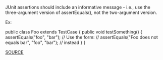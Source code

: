 JUnit assertions should include an informative message - i.e., use the three-argument version of assertEquals(), not the two-argument version.

Ex:

public class Foo extends TestCase {
 public void testSomething() {
  assertEquals("foo", "bar");
  // Use the form:
  // assertEquals("Foo does not equals bar", "foo", "bar");
  // instead
 }
}

[SOURCE](https://pmd.github.io/pmd-5.3.3/pmd-java/rules/java/junit.html#JUnitAssertionsShouldIncludeMessage)
